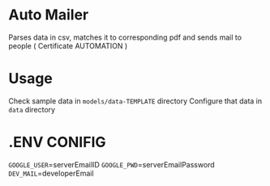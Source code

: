 # Auto Mailer

Parses data in csv, matches it to corresponding pdf and sends mail to people ( Certificate AUTOMATION )

# Usage

Check sample data in `models/data-TEMPLATE` directory
Configure that data in `data` directory

# .ENV CONIFIG

`GOOGLE_USER`=serverEmailID
`GOOGLE_PWD`=serverEmailPassword
`DEV_MAIL`=developerEmail

